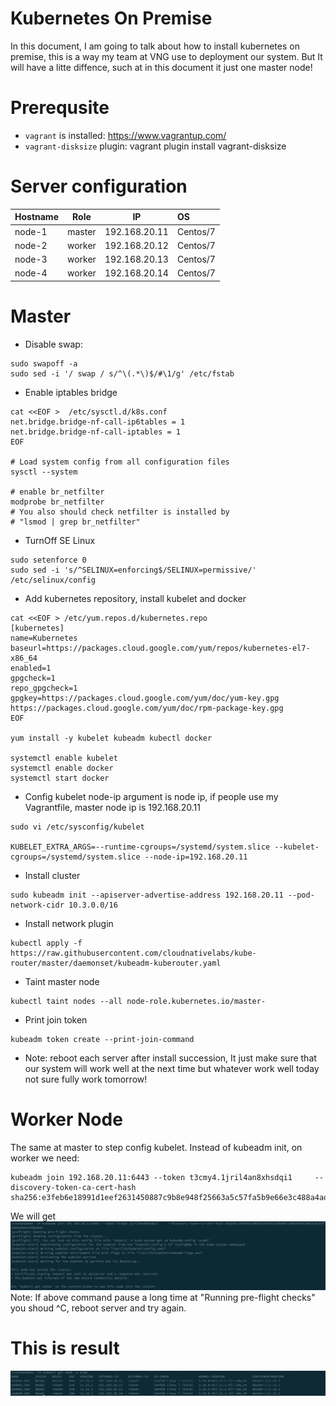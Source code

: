 # Kubernetes On Premise
In this document, I am going to talk about how to install kubernetes on premise, this is a way my team at VNG use to deployment our system. But It will have a litte diffence, such at in this document it just one master node!
# Prerequsite
* `vagrant` is installed: https://www.vagrantup.com/
* `vagrant-disksize` plugin: vagrant plugin install vagrant-disksize

# Server configuration
| Hostname | Role | IP | OS
|-----|:-----:|:-----:|:-----|
|node-1|master|192.168.20.11|Centos/7|
|node-2|worker|192.168.20.12|Centos/7|
|node-3|worker|192.168.20.13|Centos/7|
|node-4|worker|192.168.20.14|Centos/7|
# Master
* Disable swap:
```shell
sudo swapoff -a
sudo sed -i '/ swap / s/^\(.*\)$/#\1/g' /etc/fstab
```

* Enable iptables bridge
```shell
cat <<EOF >  /etc/sysctl.d/k8s.conf
net.bridge.bridge-nf-call-ip6tables = 1
net.bridge.bridge-nf-call-iptables = 1
EOF

# Load system config from all configuration files
sysctl --system

# enable br_netfilter
modprobe br_netfilter
# You also should check netfilter is installed by
# "lsmod | grep br_netfilter"
```

* TurnOff SE Linux
```shell
sudo setenforce 0
sudo sed -i 's/^SELINUX=enforcing$/SELINUX=permissive/' /etc/selinux/config
```

* Add kubernetes repository, install kubelet and docker
```shell
cat <<EOF > /etc/yum.repos.d/kubernetes.repo
[kubernetes]
name=Kubernetes
baseurl=https://packages.cloud.google.com/yum/repos/kubernetes-el7-x86_64
enabled=1
gpgcheck=1
repo_gpgcheck=1
gpgkey=https://packages.cloud.google.com/yum/doc/yum-key.gpg https://packages.cloud.google.com/yum/doc/rpm-package-key.gpg
EOF

yum install -y kubelet kubeadm kubectl docker

systemctl enable kubelet
systemctl enable docker
systemctl start docker
```

* Config kubelet
node-ip argument is node ip, if people use my Vagrantfile, master node ip is 192.168.20.11
```shell
sudo vi /etc/sysconfig/kubelet

KUBELET_EXTRA_ARGS=--runtime-cgroups=/systemd/system.slice --kubelet-cgroups=/systemd/system.slice --node-ip=192.168.20.11
```

* Install cluster
```shell
sudo kubeadm init --apiserver-advertise-address 192.168.20.11 --pod-network-cidr 10.3.0.0/16
```

* Install network plugin
```shell
kubectl apply -f https://raw.githubusercontent.com/cloudnativelabs/kube-router/master/daemonset/kubeadm-kuberouter.yaml
```

* Taint master node
```shell
kubectl taint nodes --all node-role.kubernetes.io/master-
```

* Print join token
```shell
kubeadm token create --print-join-command
```

* Note: reboot each server after install succession, It just make sure that our system will work well at the next time but whatever work well today not sure fully work tomorrow!
# Worker Node 
The same at master to step config kubelet. Instead of kubeadm init, on worker we need:
```shell
kubeadm join 192.168.20.11:6443 --token t3cmy4.1jril4an8xhsdqi1     --discovery-token-ca-cert-hash sha256:e3feb6e18991d1eef2631450887c9b8e948f25663a5c57fa5b9e66e3c488a4ad
```
We will get ![alt worker-join](src/worker-join.png)
Note: If above command pause a long time at "Running pre-flight checks" you shoud ^C, reboot server and try again.

# This is result 
![alt](src/result.png)

